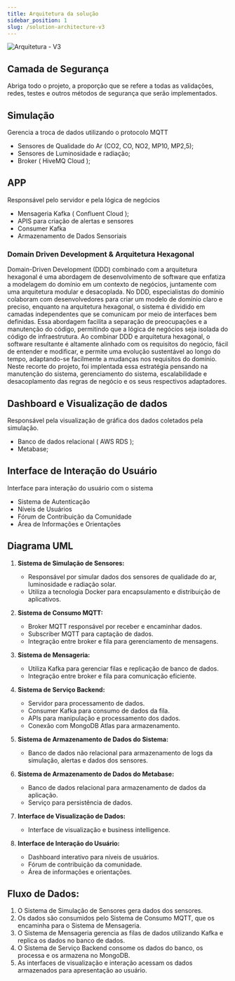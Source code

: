 ```yaml
---
title: Arquitetura da solução
sidebar_position: 1
slug: /solution-architecture-v3
---
```


![Arquitetura - V3](/img/arquitetura2.png)

## Camada de Segurança
Abriga todo o projeto, a proporção que se refere a todas as validações, redes, testes e outros métodos de segurança que serão implementados.

## Simulação
Gerencia a troca de dados utilizando o protocolo MQTT
- Sensores de Qualidade do Ar (CO2, CO, NO2, MP10, MP2,5);
- Sensores de Luminosidade e radiação;
- Broker ( HiveMQ Cloud );

## APP
Responsável pelo servidor e pela lógica de negócios
- Mensageria Kafka ( Confluent Cloud );
- APIS para criação de alertas e sensores
- Consumer Kafka
- Armazenamento de Dados Sensoriais

### Domain Driven Development & Arquitetura Hexagonal
Domain-Driven Development (DDD) combinado com a arquitetura hexagonal é uma abordagem de desenvolvimento de software que enfatiza a modelagem do domínio em um contexto de negócios, juntamente com uma arquitetura modular e desacoplada. No DDD, especialistas do domínio colaboram com desenvolvedores para criar um modelo de domínio claro e preciso, enquanto na arquitetura hexagonal, o sistema é dividido em camadas independentes que se comunicam por meio de interfaces bem definidas. Essa abordagem facilita a separação de preocupações e a manutenção do código, permitindo que a lógica de negócios seja isolada do código de infraestrutura. Ao combinar DDD e arquitetura hexagonal, o software resultante é altamente alinhado com os requisitos do negócio, fácil de entender e modificar, e permite uma evolução sustentável ao longo do tempo, adaptando-se facilmente a mudanças nos requisitos do domínio. Neste recorte do projeto, foi implentada essa estratégia pensando na manutenção do sistema, gerenciamento do sistema, escalabilidade e desacoplamento das regras de negócio e os seus respectivos adaptadores.

## Dashboard e Visualização de dados
Responsável pela visualização de gráfica dos dados coletados pela simulação.
- Banco de dados relacional ( AWS RDS );
- Metabase;

## Interface de Interação do Usuário
Interface para interação do usuário com o sistema
- Sistema de Autenticação
- Níveis de Usuários
- Fórum de Contribuição da Comunidade
- Área de Informações e Orientações

## Diagrama UML

1. **Sistema de Simulação de Sensores:**
   - Responsável por simular dados dos sensores de qualidade do ar, luminosidade e radiação solar.
   - Utiliza a tecnologia Docker para encapsulamento e distribuição de aplicativos.

2. **Sistema de Consumo MQTT:**
   - Broker MQTT responsável por receber e encaminhar dados.
   - Subscriber MQTT para captação de dados.
   - Integração entre broker e fila para gerenciamento de mensagens.

3. **Sistema de Mensageria:**
   - Utiliza Kafka para gerenciar filas e replicação de banco de dados.
   - Integração entre broker e fila para comunicação eficiente.

4. **Sistema de Serviço Backend:**
   - Servidor para processamento de dados.
   - Consumer Kafka para consumo de dados da fila.
   - APIs para manipulação e processamento dos dados.
   - Conexão com MongoDB Atlas para armazenamento.

5. **Sistema de Armazenamento de Dados do Sistema:**
   - Banco de dados não relacional para armazenamento de logs da simulação, alertas e dados dos sensores.

6. **Sistema de Armazenamento de Dados do Metabase:**
   - Banco de dados relacional para armazenamento de dados da aplicação.
   - Serviço para persistência de dados.

7. **Interface de Visualização de Dados:**
   - Interface de visualização e business intelligence.

8. **Interface de Interação do Usuário:**
   - Dashboard interativo para níveis de usuários.
   - Fórum de contribuição da comunidade.
   - Área de informações e orientações.

## Fluxo de Dados:

1. O Sistema de Simulação de Sensores gera dados dos sensores.
2. Os dados são consumidos pelo Sistema de Consumo MQTT, que os encaminha para o Sistema de Mensageria.
3. O Sistema de Mensageria gerencia as filas de dados utilizando Kafka e replica os dados no banco de dados.
4. O Sistema de Serviço Backend consome os dados do banco, os processa e os armazena no MongoDB.
5. As interfaces de visualização e interação acessam os dados armazenados para apresentação ao usuário.